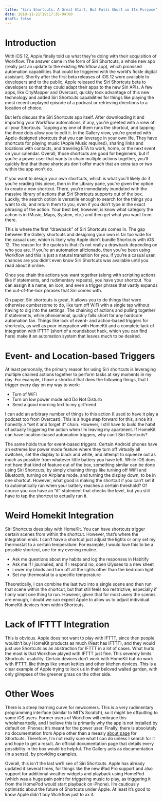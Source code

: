 ```yaml
---
title: "Siri Shortcuts: A Great Start, But Falls Short in Its Purpose"
date: 2018-11-21T19:17:35-04:00
draft: false
---
```


# Introduction
With iOS 12, Apple finally told us what they’re doing with their acquisition of Workflow. The answer came in the form of Siri Shortcuts, a whole new app (really just an update to the existing Workflow app), which promised automation capabilities that could be triggered with the world’s fickle digital assistant. Shortly after the first beta releases of iOS 12 were available to developers and to the public, Apple released the Siri Shortcuts beta to developers so that they could adapt their apps to the new Siri APIs. A few apps, like CityMapper and Overcast, quickly took advantage of this new technology and added Siri Shortcuts capabilities for things like playing the most recent unplayed episode of a podcast or retrieving directions to a location of choice.

But let’s discuss the Siri Shortcuts app itself. After downloading it and importing your Workflow automations, if any, you’re greeted with a view of all your Shortcuts. Tapping any one of them runs the shortcut, and tapping the three dots allow you to edit it. In the Gallery view, you’re greeted with Apple-designed shortcuts that you can leverage in your own life. They have shortcuts for playing music (Apple Music required), sharing links and locations with contacts, and traveling ETA to work, home, or the next event on your calendar. Overall, those shortcuts are good for beginners, but if you’re a power user that wants to chain multiple actions together, you’ll quickly find that these shortcuts don’t offer much that an extra tap or two within the app won’t do.

If you want to design your own shortcuts, which is what you’ll likely do if you’re reading this piece, then in the Library pane, you’re given the option to create a new shortcut. There, you’re immediately inundated with the massive library of actions that Siri Shortcuts supports out of the box. Luckily, the search option is versatile enough to search for the things you want to do, and return them to you, even if you don’t type in the exact phrasing of the action. Your best bet, however, is know what category the action is in (Music, Maps, System, etc.) and then get what you want from there.

This is where the first “drawback” of Siri Shortcuts comes in. The gap between the Gallery shortcuts and designing your own is far too wide for the casual user, which is likely why Apple didn’t bundle Shortcuts with iOS 12. The reason for the quotes is that it’s not really a drawback depending on who you are. If you’re an automation aficionado, then you’ve been using Workflow and this is just a natural transition for you. If you’re a casual user, chances are you didn’t even know Siri Shortcuts was available until you read about it online.

Once you chain the actions you want together (along with scripting actions like if statements, and rudimentary repeats), you have your shortcut. You can assign it a name, an icon, and even a trigger phrase that vastly expands the out-of-the-box phrases that Siri comes with.

On paper, Siri shortcuts is great. It allows you to do things that were otherwise cumbersome to do, like turn off WiFi with a single tap without having to dig into the settings. The chaining of actions and pulling together if statements, while phenomenal, quickly falls short for any hardcore automation fan. Things like lack of event- and action-based triggers for shortcuts, as well as poor integration with HomeKit and a complete lack of integration with IFTTT (short of a roundabout hack, which you can find here) make it an automation system that leaves much to be desired.

# Event- and Location-based Triggers

At least personally, the primary reason for using Siri shortcuts is leveraging multiple chained actions together to perform tasks at key moments in my day. For example, I have a shortcut that does the following things, that I trigger every day on my way to work:

* Turn of WiFi
* Turn on low power mode and Do Not Disturb
* Send a good morning text to my girlfriend

I can add an arbitrary number of things to this action (I used to have it play a podcast too from Overcast). This is a huge step forward for this, since it’s honestly a “set it and forget it” chain. However, I still have to build the habit of actually triggering the action when I’m leaving my apartment. If HomeKit can have location-based automation triggers, why can’t Siri Shortcuts?

The same holds true for event-based triggers. Certain Android phones have an extreme low power mode feature where they turn off virtually all switches, set the display to black and white, and attempt to squeeze out as much as possible from whatever little battery you have left. While iOS does not have that kind of feature out of the box, something similar can be done using Siri Shortcuts, by simply chaining things like turning off WiFi and Bluetooth, turning on Airplane mode, and turning the display down, to be in one shortcut. However, what good is making the shortcut if you can’t set it to automatically run when your battery reaches a certain threshold? Of course you can have an “if” statement that checks the level, but you still have to tap the shortcut to actually run it.

# Weird Homekit Integration

Siri Shortcuts does play with HomeKit. You can have shortcuts trigger certain scenes from within the shortcut. However, that’s where the integration ends. I can’t have a shortcut just adjust the lights or only set my thermostat to a certain temperature. For example, I would love this to be a possible shortcut, one for my evening routine.

* Ask me questions about my habits and log the responses in Habitify
* Ask me if I journaled, and if I respond no, open Ulysses to a new sheet
* Lower my blinds and turn off all the lights other than the bedroom light
* Set my thermostat to a specific temperature

Theoretically, I can combine the last two into a single scene and then run that scene within the shortcut, but that still feels too restrictive, especially if I only want one thing to run. However, given that for most users the scenes are enough, I doubt we can expect Apple to allow us to adjust individual HomeKit devices from within Shortcuts.

# Lack of IFTTT Integration

This is obvious. Apple does not want to play with IFTTT, since then people wouldn’t buy HomeKit products as much (Nest has IFTTT), and they would just use Shortcuts as an abstraction for IFTTT in a lot of cases. What hurts the most is that Workflow played with IFTTT just fine. This severely limits Shortcuts’ usability. Certain devices don’t work with HomeKit but do work with IFTTT, like things like smart kettles and other kitchen devices. This is a clear example of Apple trying to lock us in their beloved walled garden, with only glimpses of the greener grass on the other side.

# Other Woes

There is a steep learning curve for newcomers. This is a very rudimentary programming interface (similar to MIT’s Scratch), so it might be offputting to some iOS users. Former users of Workflow will embrace this wholeheartedly, and I believe this is primarily why the app is not installed by default on iPhones: it’s meant for the power user. Finally, there is absolutely no documentation from Apple other than a measly [about page](https://support.apple.com/en-us/HT209055) for Shortcuts. Therefore, I’m not really sure what I can do unless I search for it and hope to get a result. An official documentation page that details every possibility in the box would be helpful. The Gallery acts as documentation (in a sense), by providing examples.

Overall, this isn’t the last we’ll see of Siri Shortcuts. Apple has already updated it several times, for things like the new iPad Pro support and also support for additional weather widgets and playback using HomePod (which was a huge pain point for triggering music to play, as triggering it from the HomePod would start playback on iPhone). I’m cautiously optimistic about the future of Shortcuts under Apple. At least it’s good to know Apple didn’t buy Workflow just to ax it.
